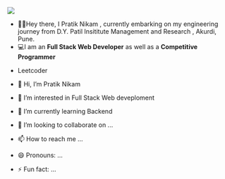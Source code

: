 <img src="https://github-readme-stats.vercel.app/api?username=nikampratik9096&show_icons=true&theme=cobalt"></img>

- 👨‍🎓Hey there, I Pratik  Nikam , currently embarking on my engineering journey from D.Y. Patil Insititute Management and Research , Akurdi, Pune.<br/>
- 💻I am an **Full Stack Web Developer** as well as a **Competitive Programmer** <br/>
<!-- - My Primary Coding language is **C++**.<br/> -->
- Leetcoder <br/> 







- 👋 Hi, I’m Pratik Nikam
- 👀 I’m interested in Full Stack Web deveploment
- 🌱 I’m currently learning Backend 
- 💞️ I’m looking to collaborate on ...
- 📫 How to reach me ...
- 😄 Pronouns: ...
- ⚡ Fun fact: ...

<!---
nikampratik9096/nikampratik9096 is a ✨ special ✨ repository because its `README.md` (this file) appears on your GitHub profile.
You can click the Preview link to take a look at your changes.
--->
